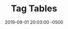 ---
layout: paper-summary
title:  "Tag Tables"
date:   2019-09-01 20:03:00 -0500
categories: paper
paper_title: "Tag Tables"
paper_link: https://ieeexplore.ieee.org/document/7056059
paper_keyword: L4 Cache; DRAM Cache; Tag Table; Page Table
paper_year: MICRO 2015
rw_set: 
htm_cd: 
htm_cr: 
version_mgmt: 
---